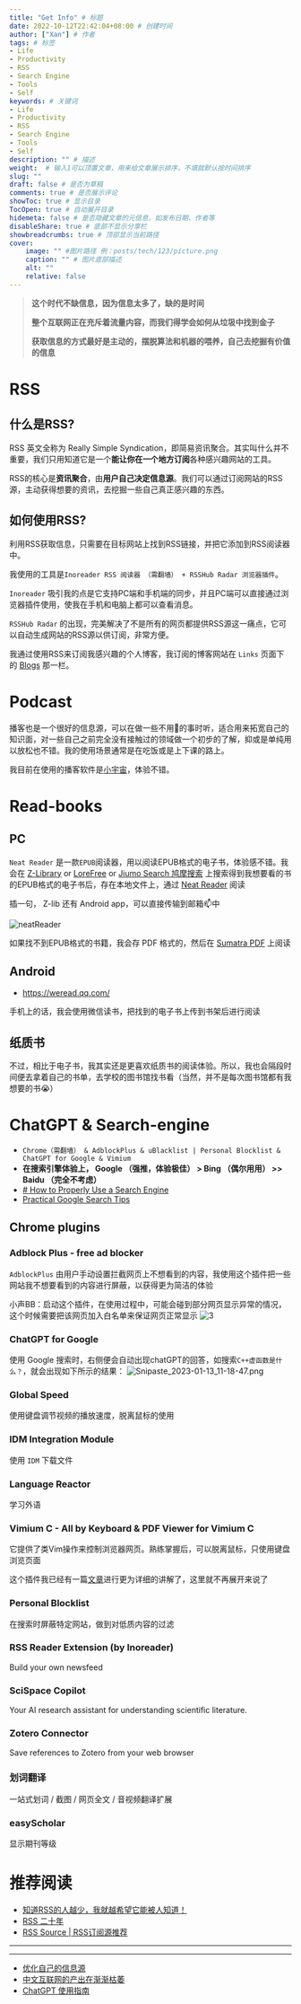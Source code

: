```yaml
---
title: "Get Info" # 标题
date: 2022-10-12T22:42:04+08:00 # 创建时间
author: ["Xan"] # 作者
tags: # 标签
- Life 
- Productivity
- RSS
- Search Engine
- Tools
- Self
keywords: # 关键词
- Life 
- Productivity
- RSS
- Search Engine
- Tools
- Self
description: "" # 描述
weight:  # 输入1可以顶置文章，用来给文章展示排序，不填就默认按时间排序
slug: ""
draft: false # 是否为草稿
comments: true # 是否展示评论
showToc: true # 显示目录
TocOpen: true # 自动展开目录
hidemeta: false # 是否隐藏文章的元信息，如发布日期、作者等
disableShare: true # 底部不显示分享栏
showbreadcrumbs: true # 顶部显示当前路径
cover:
    image: "" #图片路径 例：posts/tech/123/picture.png
    caption: "" # 图片底部描述
    alt: ""
    relative: false
---
```


>**这个时代不缺信息，因为信息太多了，缺的是时间**
>
> **整个互联网正在充斥着流量内容，而我们得学会如何从垃圾中找到金子**
> 
> **获取信息的方式最好是主动的，摆脱算法和机器的喂养，自己去挖掘有价值的信息**
# RSS
## 什么是RSS?
RSS 英文全称为 Really Simple Syndication，即简易资讯聚合。其实叫什么并不重要，我们只用知道它是一个**能让你在一个地方订阅**各种感兴趣网站的工具。

RSS的核心是**资讯聚合**，由**用户自己决定信息源**。我们可以通过订阅网站的RSS源，主动获得想要的资讯，去挖掘一些自己真正感兴趣的东西。

## 如何使用RSS?
利用RSS获取信息，只需要在目标网站上找到RSS链接，并把它添加到RSS阅读器中。

我使用的工具是`Inoreader RSS 阅读器 （需翻墙） + RSSHub Radar 浏览器插件`。

`Inoreader` 吸引我的点是它支持PC端和手机端的同步，并且PC端可以直接通过浏览器插件使用，使我在手机和电脑上都可以查看消息。

`RSSHub Radar` 的出现，完美解决了不是所有的网页都提供RSS源这一痛点，它可以自动生成网站的RSS源以供订阅，非常方便。

我通过使用RSS来订阅我感兴趣的个人博客，我订阅的博客网站在 `Links` 页面下的 [Blogs](https://xancoding.cn/links/#blogs) 那一栏。
# Podcast
播客也是一个很好的信息源，可以在做一些不用🧠的事时听，适合用来拓宽自己的知识面，对一些自己之前完全没有接触过的领域做一个初步的了解，抑或是单纯用以放松也不错。我的使用场景通常是在吃饭或是上下课的路上。  

我目前在使用的播客软件是[小宇宙](https://www.xiaoyuzhoufm.com/)，体验不错。
# Read-books
## PC
`Neat Reader` 是一款`EPUB`阅读器，用以阅读EPUB格式的电子书，体验感不错。我会在 [Z-Library](https://zh.z-lib.org/) or [LoreFree](https://lorefree.com/)  or [Jiumo Search 鸠摩搜索](https://www.jiumodiary.com/) 上搜索得到我想要看的书的EPUB格式的电子书后，存在本地文件上，通过 [Neat Reader](https://www.neat-reader.com/) 阅读

插一句， Z-lib 还有 Android app，可以直接传输到邮箱📫中

![neatReader](https://bu.dusays.com/2022/10/30/635e1cf8284ec.png)

如果找不到EPUB格式的书籍，我会存 PDF 格式的，然后在 [Sumatra PDF](https://www.sumatrapdfreader.org/free-pdf-reader) 上阅读

## Android
- https://weread.qq.com/

手机上的话，我会使用微信读书，把找到的电子书上传到书架后进行阅读

## 纸质书
不过，相比于电子书，我其实还是更喜欢纸质书的阅读体验。所以，我也会隔段时间便去拿着自己的书单，去学校的图书馆找书看（当然，并不是每次图书馆都有我想要的书😭） 

# ChatGPT & Search-engine
- `Chrome（需翻墙） & AdblockPlus & uBlacklist | Personal Blocklist & ChatGPT for Google & Vimium`
- **在搜索引擎体验上， Google （强推，体验极佳） > Bing （偶尔用用） >> Baidu （完全不考虑）**
- [# How to Properly Use a Search Engine](https://www.instructables.com/How-to-Properly-Use-a-Search-Engine/)
- [Practical Google Search Tips](http://haoeric.github.io/Google-search-grammar/)
## Chrome plugins
### Adblock Plus - free ad blocker
`AdblockPlus` 由用户手动设置拦截网页上不想看到的内容，我使用这个插件把一些网站我不想要看到的内容进行屏蔽，以获得更为简洁的体验   

小声BB：启动这个插件，在使用过程中，可能会碰到部分网页显示异常的情况，这个时候需要把该网页加入白名单来保证网页正常显示
![3](https://bu.dusays.com/2022/11/14/6371b54d0642a.png)

### ChatGPT for Google 
使用 Google 搜索时，右侧便会自动出现chatGPT的回答，如搜索`C++虚函数是什么？`，就会出现如下所示的结果：
![Snipaste_2023-01-13_11-18-47.png](https://bu.dusays.com/2023/01/13/63c0cda30c70c.png)

### Global Speed 
使用键盘调节视频的播放速度，脱离鼠标的使用

### IDM Integration Module
使用 `IDM` 下载文件

### **Language Reactor**
学习外语

### Vimium C - All by Keyboard & PDF Viewer for Vimium C
它提供了类Vim操作来控制浏览器网页。熟练掌握后，可以脱离鼠标，只使用键盘浏览页面

这个插件我已经有一篇[文章](https://xancoding.cn/posts/vimium/)进行更为详细的讲解了，这里就不再展开来说了

### Personal Blocklist
在搜索时屏蔽特定网站，做到对低质内容的过滤  

### RSS Reader Extension (by Inoreader)
Build your own newsfeed

### **SciSpace Copilot**
Your AI research assistant for understanding scientific literature.

### Zotero Connector
Save references to Zotero from your web browser

### 划词翻译
一站式划词 / 截图 / 网页全文 / 音视频翻译扩展

### easyScholar
显示期刊等级

# 推荐阅读
- [知道RSS的人越少，我就越希望它能被人知道！](https://zhuanlan.zhihu.com/p/349349861)   
- [RSS 二十年](https://mp.weixin.qq.com/s/VUhz2Tg08UqYSAZB6nU9MQ)  
- [RSS Source | RSS订阅源推荐](https://rss-source.com/)  
***

***
- [优化自己的信息源](https://catcoding.me/p/get-better-info/)  
- [中文互联网的产出在渐渐枯萎](https://www.zhihu.com/question/49684783/answer/2305132342)  
- [ChatGPT 使用指南](https://zhuanlan.zhihu.com/p/589201080)
